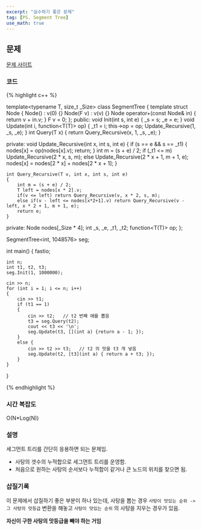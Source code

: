 ```yaml
---
excerpt: "실수하기 좋은 문제"
tag: [PS. Segment Tree]
use_math: true
---
```

## 문제

[문제 사이트](https://www.acmicpc.net/problem/2243)

### 코드

{% highlight c++ %}

template<typename T, size_t _Size>
class SegmentTree
{
	template<typename F>
	struct Node {
		Node() : v(0) {}
		Node(F v) : v(v) {}
		Node operator+(const Node& in) { return v + in.v; }
		F v = 0;
	};
public:
	void Init(int s, int e) { _s = s; _e = e; }
	void Update(int i, function<T(T)> op) { _t1 = i; this->op = op; Update_Recursive(1, _s, _e); }
	int Query(T x) { return Query_Recursive(x, 1, _s, _e); }

private:
	void Update_Recursive(int x, int s, int e)
	{
		if (s == e && s == _t1) { nodes[x] = op(nodes[x].v); return; }
		int m = (s + e) / 2;
		if (_t1 <= m) Update_Recursive(2 * x, s, m);
		else Update_Recursive(2 * x + 1, m + 1, e);
		nodes[x] = nodes[2 * x] + nodes[2 * x + 1];
	}

	int Query_Recursive(T v, int x, int s, int e)
	{
		int m = (s + e) / 2;
		T left = nodes[x * 2].v;
		if(v <= left) return Query_Recursive(v, x * 2, s, m);
		else if(v - left <= nodes[x*2+1].v) return Query_Recursive(v - left, x * 2 + 1, m + 1, e);
		return e;
	}

private:
	Node<T> nodes[_Size * 4];
	int _s, _e, _t1, _t2;
	function<T(T)> op;
};

SegmentTree<int, 1048576> seg;

int main()
{
	fastio;

	int n;
	int t1, t2, t3;
	seg.Init(1, 1000000);
	
	cin >> n;
	for (int i = 1; i <= n; i++)
	{
		cin >> t1;
		if (t1 == 1) 
		{
			cin >> t2;   // t2 번째 애를 뽑음
			t3 = seg.Query(t2);
			cout << t3 << '\n';
			seg.Update(t3, [](int a) {return a - 1; });
		}
		else {
			cin >> t2 >> t3;   // t2 의 맛을 t3 개 넣음
			seg.Update(t2, [t3](int a) { return a + t3; });
		}
	}
}

{% endhighlight %}

### 시간 복잡도

O(N*Log(N))

### 설명 <br/>

세그먼트 트리를 간단히 응용하면 되는 문제임.
+ 사탕의 갯수의 누적합으로 세그먼트 트리를 운영함.
+ 처음으로 원하는 사탕의 순서보다 누적합이 같거나 큰 노드의 위치를 찾으면 됨.


### 삽질기록 <br/>

이 문제에서 삽질하기 좋은 부분이 하나 있는데, 사탕을 뽑는 경우 ```사탕이 맛있는 순위 -> 그 사탕의 맛등급``` 변환을 해놓고 ```사탕이 맛있는 순위``` 의 사탕을 지우는 경우가 있음.

__자신이 구한 사탕의 맛등급을 빼야 하는 거임__

